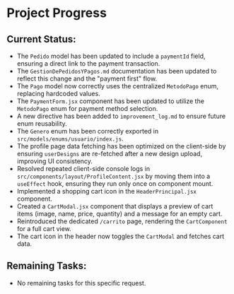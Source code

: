 # Project Progress

## Current Status:
- The `Pedido` model has been updated to include a `paymentId` field, ensuring a direct link to the payment transaction.
- The `GestionDePedidosYPagos.md` documentation has been updated to reflect this change and the "payment first" flow.
- The `Pago` model now correctly uses the centralized `MetodoPago` enum, replacing hardcoded values.
- The `PaymentForm.jsx` component has been updated to utilize the `MetodoPago` enum for payment method selection.
- A new directive has been added to `improvement_log.md` to ensure future enum reusability.
- The `Genero` enum has been correctly exported in `src/models/enums/usuario/index.js`.
- The profile page data fetching has been optimized on the client-side by ensuring `userDesigns` are re-fetched after a new design upload, improving UI consistency.
- Resolved repeated client-side console logs in `src/components/layout/ProfileContent.jsx` by moving them into a `useEffect` hook, ensuring they run only once on component mount.
- Implemented a shopping cart icon in the `HeaderPrincipal.jsx` component.
- Created a `CartModal.jsx` component that displays a preview of cart items (image, name, price, quantity) and a message for an empty cart.
- Reintroduced the dedicated `/carrito` page, rendering the `CartComponent` for a full cart view.
- The cart icon in the header now toggles the `CartModal` and fetches cart data.

## Remaining Tasks:
- No remaining tasks for this specific request.
